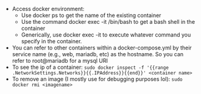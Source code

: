 - Access docker environment:
    - Use docker ps to get the name of the existing container
    - Use the command docker exec -it <container name> /bin/bash to get a bash
      shell in the container
    - Generically, use docker exec -it <container name> <command> to execute
      whatever command you specify in the container.
- You can refer to other containers within a docker-compose.yml by their service
  name (e.g., web, mariadb, etc) as the hostname. So you can refer to
  root@mariadb for a mysql URI
- To see the ip of a container: `sudo docker inspect -f '{{range .NetworkSettings.Networks}}{{.IPAddress}}{{end}}' <container name>`
- To remove an image (I mostly use for debugging purposes lol): `sudo docker rmi <imagename>`
